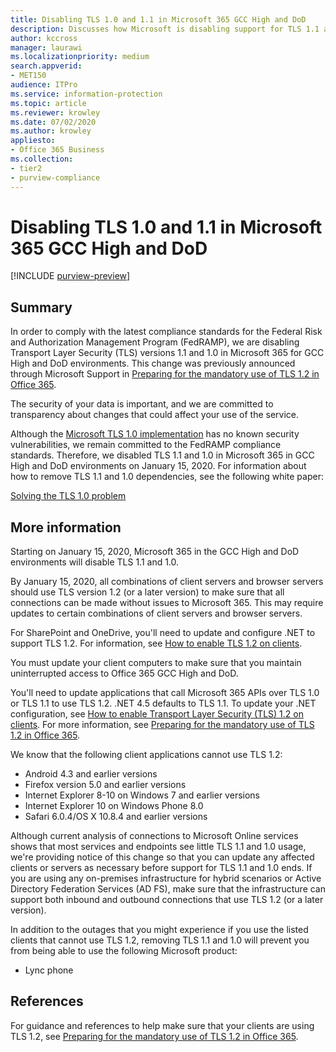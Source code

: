 ```yaml
---
title: Disabling TLS 1.0 and 1.1 in Microsoft 365 GCC High and DoD
description: Discusses how Microsoft is disabling support for TLS 1.1 and 1.0 in GCC High and DoD environments in Microsoft 365.
author: kccross
manager: laurawi
ms.localizationpriority: medium
search.appverid: 
- MET150
audience: ITPro
ms.service: information-protection
ms.topic: article
ms.reviewer: krowley
ms.date: 07/02/2020
ms.author: krowley
appliesto:
- Office 365 Business
ms.collection: 
- tier2
- purview-compliance
---
```


# Disabling TLS 1.0 and 1.1 in Microsoft 365 GCC High and DoD

[!INCLUDE [purview-preview](../includes/purview-preview.md)]

## Summary

In order to comply with the latest compliance standards for the Federal Risk and Authorization Management Program (FedRAMP), we are disabling Transport Layer Security (TLS) versions 1.1 and 1.0 in Microsoft 365 for GCC High and DoD environments. This change was previously announced through Microsoft Support in [Preparing for the mandatory use of TLS 1.2 in Office 365](https://support.microsoft.com/help/4057306/preparing-for-tls-1-2-in-office-365).

The security of your data is important, and we are committed to transparency about changes that could affect your use of the service.

Although the [Microsoft TLS 1.0 implementation](https://support.microsoft.com/help/3117336) has no known security vulnerabilities, we remain committed to the FedRAMP compliance standards. Therefore, we disabled TLS 1.1 and 1.0 in Microsoft 365 in GCC High and DoD environments on January 15, 2020. For information about how to remove TLS 1.1 and 1.0 dependencies, see the following white paper:

[Solving the TLS 1.0 problem](https://www.microsoft.com/download/details.aspx?id=55266)

## More information

Starting on January 15, 2020, Microsoft 365 in the GCC High and DoD environments will disable TLS 1.1 and 1.0.

By January 15, 2020, all combinations of client servers and browser servers should use TLS version 1.2 (or a later version) to make sure that all connections can be made without issues to Microsoft 365. This may require updates to certain combinations of client servers and browser servers.

For SharePoint and OneDrive, you'll need to update and configure .NET to support TLS 1.2. For information, see [How to enable TLS 1.2 on clients](/mem/configmgr/core/plan-design/security/enable-tls-1-2-client).

You must update your client computers to make sure that you maintain uninterrupted access to Office 365 GCC High and DoD.

You'll need to update applications that call Microsoft 365 APIs over TLS 1.0 or TLS 1.1 to use TLS 1.2. .NET 4.5 defaults to TLS 1.1. To update your .NET configuration, see [How to enable Transport Layer Security (TLS) 1.2 on clients](/mem/configmgr/core/plan-design/security/enable-tls-1-2-client). For more information, see [Preparing for the mandatory use of TLS 1.2 in Office 365](https://support.microsoft.com/help/4057306/preparing-for-tls-1-2-in-office-365).

We know that the following client applications cannot use TLS 1.2:

- Android 4.3 and earlier versions
- Firefox version 5.0 and earlier versions
- Internet Explorer 8-10 on Windows 7 and earlier versions
- Internet Explorer 10 on Windows Phone 8.0
- Safari 6.0.4/OS X 10.8.4 and earlier versions

Although current analysis of connections to Microsoft Online services shows that most services and endpoints see little TLS 1.1 and 1.0 usage, we're providing notice of this change so that you can update any affected clients or servers as necessary before support for TLS 1.1 and 1.0 ends. If you are using any on-premises infrastructure for hybrid scenarios or Active Directory Federation Services (AD FS), make sure that the infrastructure can support both inbound and outbound connections that use TLS 1.2 (or a later version).

In addition to the outages that you might experience if you use the listed clients that cannot use TLS 1.2, removing TLS 1.1 and 1.0 will prevent you from being able to use the following Microsoft product:

- Lync phone

## References

For guidance and references to help make sure that your clients are using TLS 1.2, see [Preparing for the mandatory use of TLS 1.2 in Office 365](https://support.microsoft.com/help/4057306/preparing-for-tls-1-2-in-office-365).
